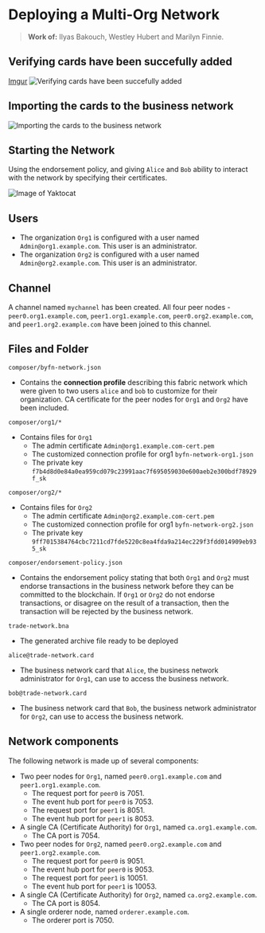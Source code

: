 # Deploying a Multi-Org Network

> **Work of:** Ilyas Bakouch, Westley Hubert and Marilyn Finnie.

## Verifying cards have been succefully added

[Imgur](https://i.imgur.com/3BEH1FP.png)
![Verifying cards have been succefully added](https://i.imgur.com/3BEH1FP.png)

## Importing the cards to the business network

![Importing the cards to the business network](https://i.imgur.com/bp0ngY4.png)

## Starting the Network

Using the endorsement policy, and giving `Alice` and `Bob` ability to interact with the network by specifying their certificates.

![Image of Yaktocat](https://i.imgur.com/y7XZAZI.png)
  

## Users
- The organization `Org1` is configured with a user named `Admin@org1.example.com`. This user is an administrator.
- The organization `Org2` is configured with a user named `Admin@org2.example.com`. This user is an administrator.

## Channel
A channel named  `mychannel`  has been created. All four peer nodes -  `peer0.org1.example.com`,  `peer1.org1.example.com`,  `peer0.org2.example.com`, and  `peer1.org2.example.com`  have been joined to this channel.

## Files and Folder

```
composer/byfn-network.json
```

- Contains the **connection profile** describing this fabric network which were given to two users `alice`  and  `bob`  to customize for their organization.  CA certificate for the peer nodes for `Org1` and `Org2` have been included.

```
composer/org1/*
```
- Contains files for `Org1`
	- The admin certificate `Admin@org1.example.com-cert.pem`
	- The customized connection profile for org1 `byfn-network-org1.json`
	- The private key `f7b4d8d0e84a0ea959cd079c23991aac7f695059030e600aeb2e300bdf78929f_sk`

```
composer/org2/*
```
- Contains files for `Org2`
	- The admin certificate `Admin@org2.example.com-cert.pem`
	- The customized connection profile for org1 `byfn-network-org2.json`
	- The private key `9ff7015384764cbc7211cd7fde5220c8ea4fda9a214ec229f3fdd014909eb935_sk`

```
composer/endorsement-policy.json
```
- Contains the endorsement policy stating that both `Org1` and `Org2` must endorse transactions in the business network before they can be committed to the blockchain. If `Org1` or `Org2` do not endorse transactions, or disagree on the result of a transaction, then the transaction will be rejected by the business network.

```
trade-network.bna
```
- The generated archive file ready to be deployed

```
alice@trade-network.card
```
- The business network card that `Alice`, the business network administrator for `Org1`, can use to access the business network.

```
bob@trade-network.card
```
- The business network card that `Bob`, the business network administrator for `Org2`, can use to access the business network.

## Network components

The following network is made up of several components:

-   Two peer nodes for  `Org1`, named  `peer0.org1.example.com`  and  `peer1.org1.example.com`.
    -   The request port for  `peer0`  is 7051.
    -   The event hub port for  `peer0`  is 7053.
    -   The request port for  `peer1`  is 8051.
    -   The event hub port for  `peer1`  is 8053.
-   A single CA (Certificate Authority) for  `Org1`, named  `ca.org1.example.com`.
    -   The CA port is 7054.
-   Two peer nodes for  `Org2`, named  `peer0.org2.example.com`  and  `peer1.org2.example.com`.
    -   The request port for  `peer0`  is 9051.
    -   The event hub port for  `peer0`  is 9053.
    -   The request port for  `peer1`  is 10051.
    -   The event hub port for  `peer1`  is 10053.
-   A single CA (Certificate Authority) for  `Org2`, named  `ca.org2.example.com`.
    -   The CA port is 8054.
-   A single orderer node, named  `orderer.example.com`.
    -   The orderer port is 7050.